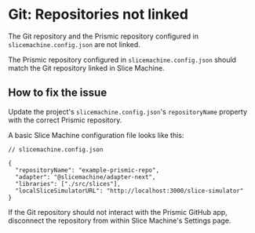 # Git: Repositories not linked

The Git repository and the Prismic repository configured in `slicemachine.config.json` are not linked.

The Prismic repository configured in `slicemachine.config.json` should match the Git repository linked in Slice Machine.

## How to fix the issue

Update the project's `slicemachine.config.json`'s `repositoryName` property with the correct Prismic repository.

A basic Slice Machine configuration file looks like this:

```jsonc
// slicemachine.config.json

{
  "repositoryName": "example-prismic-repo",
  "adapter": "@slicemachine/adapter-next",
  "libraries": ["./src/slices"],
  "localSliceSimulatorURL": "http://localhost:3000/slice-simulator"
}
```

If the Git repository should not interact with the Prismic GitHub app, disconnect the repository from within Slice Machine's Settings page.
